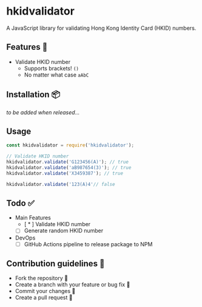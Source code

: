 # hkidvalidator

A JavaScript library for validating Hong Kong Identity Card (HKID) numbers.  

## Features 🤖

- Validate HKID number
  - Supports brackets! `()`
  - No matter what case `aAbC`

## Installation 📦

<i>to be added when released...</i>

## Usage

```javascript
const hkidvalidator = require('hkidvalidator');

// Validate HKID number
hkidvalidator.validate('G123456(A)'); // true
hkidvalidator.validate('aB987654(3)'); // true
hkidvalidator.validate('X3459387'); // true

hkidvalidator.validate('123(A)4'// false
```

## Todo ✅
- Main Features
  - [ * ] Validate HKID number
  - [ ] Generate random HKID number
- DevOps
  - [ ] GitHub Actions pipeline to release package to NPM
## Contribution guidelines 📝

- Fork the repository 🍴
- Create a branch with your feature or bug fix 🎋
- Commit your changes 💽
- Create a pull request 🧰
